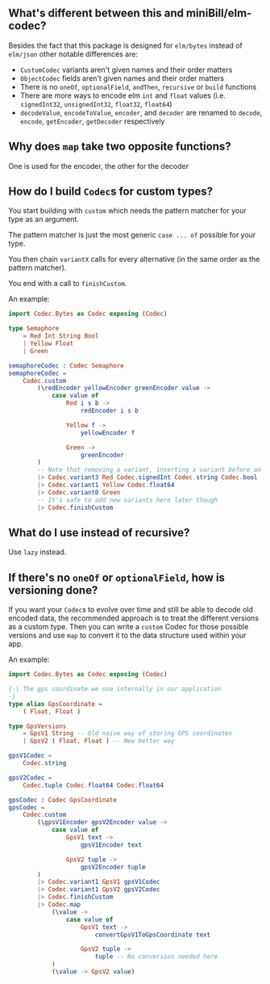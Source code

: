 ## What's different between this and miniBill/elm-codec?
Besides the fact that this package is designed for `elm/bytes` instead of `elm/json` other notable differences are:
* `CustomCodec` variants aren't given names and their order matters
* `ObjectCodec` fields aren't given names and their order matters 
* There is no `oneOf`, `optionalField`, `andThen`, `recursive` or `build` functions
* There are more ways to encode elm `int` and `float` values (i.e. `signedInt32`, `unsignedInt32`, `float32`, `float64`)
* `decodeValue`, `encodeToValue`, `encoder`, and `decoder` are renamed to `decode`, `encode`, `getEncoder`, `getDecoder` respectively

## Why does `map` take two opposite functions?
One is used for the encoder, the other for the decoder

## How do I build `Codec`s for custom types?
You start building with `custom` which needs the pattern matcher for your type as an argument.

The pattern matcher is just the most generic `case ... of` possible for your type.

You then chain `variantX` calls for every alternative (in the same order as the pattern matcher).

You end with a call to `finishCustom`.

An example:

```elm
import Codec.Bytes as Codec exposing (Codec)

type Semaphore
    = Red Int String Bool
    | Yellow Float
    | Green

semaphoreCodec : Codec Semaphore
semaphoreCodec =
    Codec.custom
        (\redEncoder yellowEncoder greenEncoder value ->
            case value of
                Red i s b ->
                    redEncoder i s b

                Yellow f ->
                    yellowEncoder f

                Green ->
                    greenEncoder
        )
        -- Note that removing a variant, inserting a variant before an existing one, or swapping two variants will prevent you from decoding existing data.
        |> Codec.variant3 Red Codec.signedInt Codec.string Codec.bool
        |> Codec.variant1 Yellow Codec.float64
        |> Codec.variant0 Green
        -- It's safe to add new variants here later though
        |> Codec.finishCustom
```

## What do I use instead of recursive?

Use `lazy` instead.

## If there's no `oneOf` or `optionalField`, how is versioning done?
If you want your `Codec`s to evolve over time and still be able to decode old 
encoded data, the recommended approach is to treat the different versions as a custom type.
Then you can write a `custom` Codec for those possible versions and use `map` to convert it to the data structure used within your app.

An example:
```elm
import Codec.Bytes as Codec exposing (Codec)

{-| The gps coordinate we use internally in our application
-}
type alias GpsCoordinate =
    ( Float, Float )

type GpsVersions
    = GpsV1 String -- Old naive way of storing GPS coordinates
    | GpsV2 ( Float, Float ) -- New better way

gpsV1Codec =
    Codec.string

gpsV2Codec =
    Codec.tuple Codec.float64 Codec.float64

gpsCodec : Codec GpsCoordinate
gpsCodec =
    Codec.custom
        (\gpsV1Encoder gpsV2Encoder value ->
            case value of
                GpsV1 text ->
                    gpsV1Encoder text

                GpsV2 tuple ->
                    gpsV2Encoder tuple
        )
        |> Codec.variant1 GpsV1 gpsV1Codec
        |> Codec.variant1 GpsV2 gpsV2Codec
        |> Codec.finishCustom
        |> Codec.map
            (\value ->
                case value of
                    GpsV1 text ->
                        convertGpsV1ToGpsCoordinate text

                    GpsV2 tuple ->
                        tuple -- No conversion needed here
            )
            (\value -> GpsV2 value)
```

